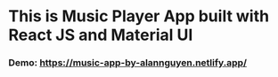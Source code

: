 # This is Music Player App built with React JS and Material UI
### Demo: https://music-app-by-alannguyen.netlify.app/
